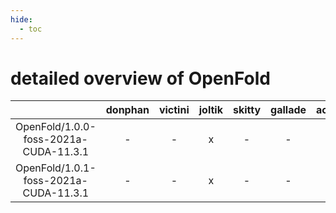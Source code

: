 ```yaml
---
hide:
  - toc
---
```


detailed overview of OpenFold
=============================

| |donphan|victini|joltik|skitty|gallade|accelgor|swalot|doduo|
| :---: | :---: | :---: | :---: | :---: | :---: | :---: | :---: | :---: |
|OpenFold/1.0.0-foss-2021a-CUDA-11.3.1|-|-|x|-|-|x|-|-|
|OpenFold/1.0.1-foss-2021a-CUDA-11.3.1|-|-|x|-|-|x|-|-|
